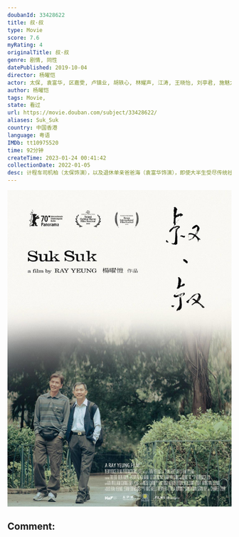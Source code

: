 ```yaml
---
doubanId: 33428622
title: 叔·叔
type: Movie
score: 7.6
myRating: 4
originalTitle: 叔·叔
genre: 剧情, 同性
datePublished: 2019-10-04
director: 杨曜恺
actor: 太保, 袁富华, 区嘉雯, 卢镇业, 胡轶心, 林耀声, 江涛, 王晓怡, 刘亭君, 施魅力, 黄国辉, 翟紫筠, 刘日东, 刘仲轩, 蒋轩奇, 樊石秋, 江观, 黄靖瑜, 郭百宁, 林国梁
author: 杨曜恺
tags: Movie, 
state: 看过
url: https://movie.douban.com/subject/33428622/
aliases: Suk_Suk
country: 中国香港
language: 粤语
IMDb: tt10975520
time: 92分钟
createTime: 2023-01-24 00:41:42
collectionDate: 2022-01-05
desc: 计程车司机柏（太保饰演），以及退休单亲爸爸海（袁富华饰演），即使大半生受尽传统社会的规范与约束，两人仍对多年来努力建立的家庭为荣。不过，两人没料到能在人生的最后这段路上，与彼此邂逅…。柏与清（区嘉雯...
---
```


![image](assets/p2588031096.jpg)

Comment: 
---

